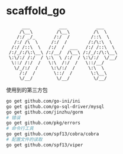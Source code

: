 # scaffold_go
                                                                                                                    
                                                                                                                    
                                                                                                                    
```                                                                                                                                                                                                                                
      ___           ___           ___     
     /\__\         /\__\         /\  \    
    /:/ _/_       /:/  /        /::\  \   
   /:/ /\  \     /:/  /        /:/\:\  \  
  /:/ /::\  \   /:/  /  ___   /:/ /::\  \ 
 /:/_/:/\:\__\ /:/__/  /\__\ /:/_/:/\:\__\
 \:\/:/ /:/  / \:\  \ /:/  / \:\/:/  \/__/
  \::/ /:/  /   \:\  /:/  /   \::/__/     
   \/_/:/  /     \:\/:/  /     \:\  \     
     /:/  /       \::/  /       \:\__\    
     \/__/         \/__/         \/__/                                                                                                  
```                                                                                                                    
                                                                                                                    
                                                                                                                    
                                                                                                                    
                                                                                                                    

使用到的第三方包
```bash
go get github.com/go-ini/ini
go get github.com/go-sql-driver/mysql
go get github.com/jinzhu/gorm
# 错误
go get github.com/pkg/errors
# 命令行工具
go get github.com/spf13/cobra/cobra
# 配置文件的读取
go get github.com/spf13/viper

```
